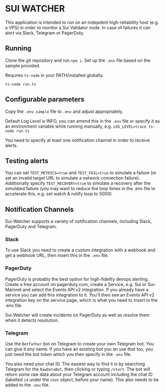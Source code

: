 # SUI WATCHER

This application is intended to run on an indepdent high-reliability host (e.g. a VPS) in order to monitor a Sui Validator node. In case of failures it can alert via Slack, Telegram or PagerDuty.

## Running

Clone the git repository and run `npm i`. Set up the `.env` file based on the sample provided.

Requires `ts-node` in your PATH/installed globally.

```ts-node run.ts```

## Configurable parameters

Copy the `.env.sample` file to `.env` and adjust appropriately.

Default Log Level is INFO, you can amend this in the `.env` file or specify it as an environment variable while running manually, e.g. `LOG_LEVEL=trace ts-node run.ts`

You need to specify at least one notification channel in order to receive alerts.

## Testing alerts

You can set `TEST_METRICS=true` and `TEST_FAIL=true` to simulate a failure (or set an invalid target URL to simulate a network connection failure). Additionally specify `TEST_RECOVERY=true` to simulate a recovery after the simulated failure (you may want to reduce the loop times in the .env file to accelerate this, e.g. set watch & notify loop to 5000)

## Notification Channels

Sui-Watcher supports a variety of notification channels, including Slack, PagerDuty and Telegram.

### Slack

To use Slack you need to create a custom integration with a webhook and get a webhook URL, then insert this in the `.env` file.

### PagerDuty

PagerDuty is probably the best option for high-fidelity devops alerting. Create a free account on pagerduty.com, create a Service, e.g. Sui or Sui-Mainnet and select the Events API v2 integration. If you already have a service you can add this integration to it. You'll then see an Events API v2 integration key on the service page, which is what you need to insert in the .env file.

Sui-Watcher will create incidents on PagerDuty as well as resolve them when it detects resolution.

### Telegram

Use the `Botfather` bot on Telegram to create your own Telegram bot. You can give it any name. If you have an existing bot you an use that too, you just need the bot token which you then specify in the `.env` file.

You also need your chat ID. The easiest way to find it is by searching Telegram for the `RawDataBot`, then clicking or typing `/start`. The bot will return some raw data about your Telegram account including the chat ID (labelled `id` under the `chat` object, before your name). This also needs to be added to the `.env` file.